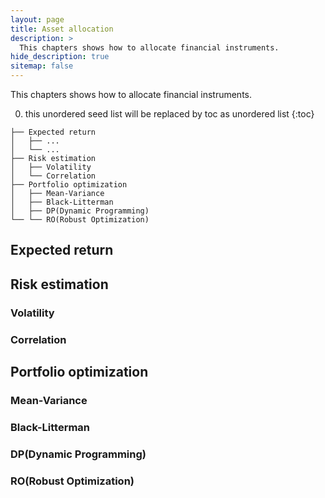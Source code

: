 ```yaml
---
layout: page
title: Asset allocation
description: >
  This chapters shows how to allocate financial instruments.
hide_description: true
sitemap: false
---
```


This chapters shows how to allocate financial instruments.

0. this unordered seed list will be replaced by toc as unordered list
{:toc}

~~~
├── Expected return
│   ├── ...
│   └── ...
├── Risk estimation
│   ├── Volatility
│   └── Correlation
├── Portfolio optimization
│   ├── Mean-Variance 
│   ├── Black-Litterman
│   ├── DP(Dynamic Programming)
└── └── RO(Robust Optimization)
~~~

## Expected return

## Risk estimation
  
### Volatility
  
### Correlation


## Portfolio optimization
  

### Mean-Variance 

### Black-Litterman
  
### DP(Dynamic Programming)

### RO(Robust Optimization)


<!--
[Latent Semantic Indexer][lsi]
 [lsi]: http://www.classifier-reborn.com/lsi
*[LSI]: Latent Semantic Indexer -->
